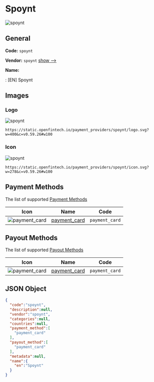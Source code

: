 
# Spoynt 
![spoynt](https://static.openfintech.io/payment_providers/spoynt/logo.svg?w=400&c=v0.59.26#w100)  

## General 
 
**Code:** `spoynt` 
 
**Vendor:** `spoynt` [show -->](/vendors/spoynt/) 
 
**Name:** 
 
:	[EN] Spoynt 
 

## Images 

### Logo 
 
![spoynt](https://static.openfintech.io/payment_providers/spoynt/logo.svg?w=400&c=v0.59.26#w100)  

```
https://static.openfintech.io/payment_providers/spoynt/logo.svg?w=400&c=v0.59.26#w100
```  

### Icon 
 
![spoynt](https://static.openfintech.io/payment_providers/spoynt/icon.svg?w=278&c=v0.59.26#w100)  

```
https://static.openfintech.io/payment_providers/spoynt/icon.svg?w=278&c=v0.59.26#w100
```  

## Payment Methods 
 
The list of supported [Payment Methods](/payment-methods/) 

|Icon|Name|Code| 
|:---:|:---:|:---:| 
|![payment_card](https://static.openfintech.io/payment_methods/payment_card/icon.svg?w=278&c=v0.59.26#w100) |[payment_card](/payment-methods/payment_card/)|`payment_card`| 
 

## Payout Methods 
 
The list of supported [Payout Methods](/payout-methods/) 

|Icon|Name|Code| 
|:---:|:---:|:---:| 
|![payment_card](https://static.openfintech.io/payout_methods/payment_card/icon.svg?w=278&c=v0.59.26#w40) |[payment_card](payout-methodspayment_card/)|`payment_card`| 
 

## JSON Object 

```json
{
  "code":"spoynt",
  "description":null,
  "vendor":"spoynt",
  "categories":null,
  "countries":null,
  "payment_method":[
    "payment_card"
  ],
  "payout_method":[
    "payment_card"
  ],
  "metadata":null,
  "name":{
    "en":"Spoynt"
  }
}
```  
